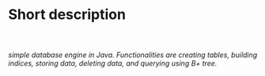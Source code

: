 <h1>Short description</h1>

<br>
<h6>
	simple database engine in Java. Functionalities are creating tables, building indices, storing data, deleting data,
and querying using B+ tree.
</h6>